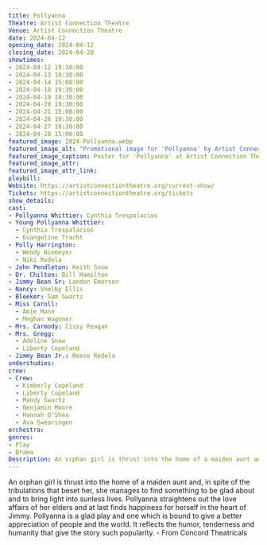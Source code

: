 ```yaml
---
title: Pollyanna
Theatre: Artist Connection Theatre
Venue: Artist Connection Theatre
date: 2024-04-12
opening_date: 2024-04-12
closing_date: 2024-04-28
showtimes:
- 2024-04-12 19:30:00
- 2024-04-13 19:30:00
- 2024-04-14 15:00:00
- 2024-04-18 19:30:00
- 2024-04-19 19:30:00
- 2024-04-20 19:30:00
- 2024-04-21 15:00:00
- 2024-04-26 19:30:00
- 2024-04-27 19:30:00
- 2024-04-28 15:00:00
featured_image: 2024-Pollyanna.webp
featured_image_alt: "Promotional image for 'Pollyanna' by Artist Connection Theatre, with pastel floral patterns in the background. Title text and play details in elegant fonts announce the play, its author, the novel it's based on, and show dates from April 12 to April 28, 2024. Presented by Concord Theatricals on behalf of Samuel French, Inc."
featured_image_caption: Poster for 'Pollyanna' at Artist Connection Theatre 
featured_image_attr: 
featured_image_attr_link: 
playbill: 
Website: https://artistconnectiontheatre.org/current-show/
Tickets: https://artistconnectiontheatre.org/tickets
show_details: 
cast:
- Pollyanna Whittier: Cynthia Trespalacios
- Young Pollyanna Whittier: 
  - Cynthia Trespalacios
  - Evangeline Tracht
- Polly Harrington: 
  - Wendy Niemeyer
  - Niki Rodela
- John Pendleton: Keith Snow
- Dr. Chilton: Bill Hamilton
- Jimmy Bean Sr: Landen Emerson
- Nancy: Shelby Ellis
- Bleeker: Sam Swartz
- Miss Caroll: 
  - Amie Mann
  - Meghan Wagoner
- Mrs. Carmody: Cissy Reagan
- Mrs. Gregg:
  - Adeline Snow
  - Liberty Copeland
- Jimmy Bean Jr.: Reese Rodela
understudies:
crew:
- Crew:
  - Kimberly Copeland
  - Liberty Copeland
  - Mandy Swartz
  - Benjamin Moore
  - Hannah O'Shea
  - Ava Swearingen
orchestra:
genres:
- Play
- Drama
Description: An orphan girl is thrust into the home of a maiden aunt and, in spite of the tribulations that beset her, she manages to find something to be glad about and to bring light into sunless lives.
---
```

 An orphan girl is thrust into the home of a maiden aunt and, in spite of the tribulations that beset her, she manages to find something to be glad about and to bring light into sunless lives. Pollyanna straightens out the love affairs of her elders and at last finds happiness for herself in the heart of Jimmy. Pollyanna is a glad play and one which is bound to give a better appreciation of people and the world. It reflects the humor, tenderness and humanity that give the story such popularity. - From Concord Theatricals